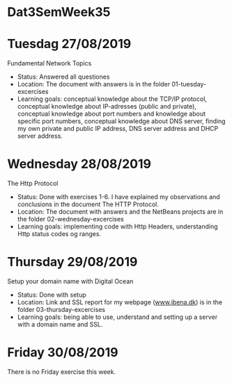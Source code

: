 # Dat3SemWeek35

# Tuesdag 27/08/2019
Fundamental Network Topics
- Status: Answered all questiones
- Location: The document with answers is in the folder 01-tuesday-excercises
- Learning goals: conceptual knowledge about the TCP/IP protocol, conceptual knowledge about IP-adresses (public and private), conceptual knowledge about port numbers and knowledge about specific port numbers, conceptual knowledge about DNS server, finding my own private and public IP address, DNS server address and DHCP server address.

# Wednesday 28/08/2019
The Http Protocol
- Status: Done with exercises 1-6. I have explained my observations and conclusions in the document The HTTP Protocol.
- Location: The document with answers and the NetBeans projects are in the folder 02-wednesday-excercises
- Learning goals: implementing code with Http Headers, understanding Http status codes og ranges.

# Thursday 29/08/2019
Setup your domain name with Digital Ocean
- Status: Done with setup 
- Location: Link and SSL report for my webpage (www.ibena.dk) is in the folder 03-thursday-excercises
- Learning goals: being able to use, understand and setting up a server with a domain name and SSL.

# Friday 30/08/2019
There is no Friday exercise this week. 
